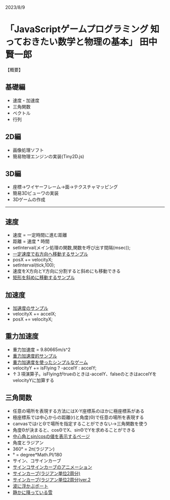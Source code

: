2023/8/9
# 「JavaScriptゲームプログラミング 知っておきたい数学と物理の基本」  田中賢一郎

【概要】
## 基礎編
* 速度・加速度
* 三角関数
* ベクトル
* 行列

## 2D編
* 画像処理ソフト
* 簡易物理エンジンの実装(Tiny2D.js)

## 3D編
* 座標→ワイヤーフレーム→面→テクスチャマッピング
* 簡易3Dビューワの実装
* 3Dゲームの作成

---

## 速度
- 速度 = 一定時間に進む距離
- 距離 = 速度 * 時間
- setInterval(メイン処理の関数,関数を呼び出す間隔(msec));
- [一定速度で右方向へ移動するサンプル](./speed0.html)
- posX += velocityX;
- setInterval(tick,100);
- 速度をX方向とY方向に分割すると斜めにも移動できる
- [矩形を斜めに移動するサンプル](./speed1.html)

## 加速度
- [加速度のサンプル](./speed2.html)
- velocityX += accelX;
- posX += velocityX;

## 重力加速度
- 重力加速度 = 9.80665m/s^2
- [重力加速度的サンプル](./speed3.html)
- [重力加速度を使ったシンプルなゲーム](./speed4.html)
- velocityY += isFlying ? -accelY : accelY;
- ↑３項演算子。isFlyingがtrueのときは-accelY、falseのときはaccelYをvelocityYに加算する

## 三角関数
- 任意の場所を表現する方法にはX-Y座標系のほかに極座標系がある
- 極座標系では中心からの距離(r)と角度(Θ)で任意の場所を表現する
- canvasではrとΘで場所を指定することができない→三角関数を使う
- 角度Θが決まると、cosΘでX、sinΘでYを求めることができる
- [中心角とsin/cosの値を表示するページ](./trigFunction0.html)
- 角度とラジアン
- 360° = 2π(ラジアン)
- ° = degree*Math.PI/180
- サイン、コサインカーブ
- [サインコサインカーブのアニメーション](./trigFunction1.html)
- [サインカーブ(ラジアン単位2周分)](./trigFunction2.html)
- [サインカーブ(ラジアン単位2周分)ver.2](./trigFunction3.html)
- [波に浮かぶボート](./trig-boatOnWaves.html)
- [静かに降っている雪](./trig-snow.html)
